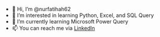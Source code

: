 - 👋 Hi, I’m @nurfatihah62
- 👀 I’m interested in learning Python, Excel, and SQL Query
- 🌱 I’m currently learning Microsoft Power Query
- 📫 You can reach me via [LinkedIn](https://www.linkedin.com/in/nurfatihah-azmi-406466148/)

<!---
nurfatihah62/nurfatihah62 is a ✨ special ✨ repository because its `README.md` (this file) appears on your GitHub profile.
You can click the Preview link to take a look at your changes.
--->
